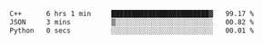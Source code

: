 <!--START_SECTION:waka-->

```txt
C++      6 hrs 1 min     ████████████████████████▓   99.17 %
JSON     3 mins          ▒░░░░░░░░░░░░░░░░░░░░░░░░   00.82 %
Python   0 secs          ░░░░░░░░░░░░░░░░░░░░░░░░░   00.01 %
```

<!--END_SECTION:waka-->
